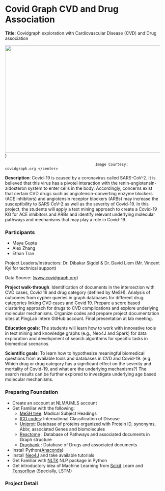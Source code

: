 # Covid Graph CVD and Drug Association


**Title**: Covidgraph exploration with Cardiovascular Disease (CVD) and Drug association

<img src="https://covidgraph.org/img/content-img/data_model_with_logos_and_numbers.png" width="700" height="350"></img>)

                                             Image Courtesy: covidgraph.org </center>

**Description**: Covid-19 is caused by a coronavirus called SARS-CoV-2. It is believed that this virus has a pivotel interaction with the renin-angiotensin-aldosteron system to enter cells in the body. Accordingly, concerns exist that certain CVD drugs such as angiotensin-converting enzyme blockers (ACE inhibitors) and angiotensin receptor blockers (ARBs) may increase the susceptibility to SARS CoV-2 as well as the severity of Covid-19. In this project, the students will apply a text mining approach to create a Covid-19 KG for ACE inhibitors and ARBs and identify relevant underlying molecular pathways and mechanisms that may play a role in Covid-19.

### Participants
- Maya Gupta
- Alex Zhang
- Ethan Tran

Project Leaders/Instructors: 
Dr. Dibakar Sigdel & Dr. David Liem (Mr. Vincent Kyi for technical support)

Data Source: (www.covidgraph.org)


**Project walk-through**:
Identification of documents in the intersection with CVD cases, Covid 19 and drug category (defined by MeSH).
Analysis of outcomes from cypher queries in graph databases for different drug categories linking CVD cases and Covid 19.
Prepare a score based clustering approach for drugs to CVD complications and explore underlying molecular mechanisms. 
Organize codes and prepare project documentation sites at PingLab Intern GitHub account.
Final presentation at lab meeting.

**Education goals**:  The students will learn how to work with innovative tools in text mining and knowledge graphs (e.g., Neo4J and Spark) for data exploration and development of search algorithms for specific tasks in biomedical scenarios. 

**Scientific goals**:  To learn how to hypothesize meaningful biomedical questions from available tools and databases in CVD and Covid-19. (e.g., Which drug or drug category has a significant effect on the severity and mortality of Covid-19, and what are the underlying mechanisms?) The search results can be further explored to investigate underlying age based molecular mechanisms.


### Preparing Foundation
- Create an account at NLM/UMLS account
- Get Familiar with the following:
    - [MeSH tree](https://meshb.nlm.nih.gov/treeView): Madical Subject Headings
    - [ICD codes](https://icd.who.int/browse11/l-m/en): International Classification of Disease
    - [Uniprot](https://www.uniprot.org): Database of proteins organized with Protein ID, synonyms, Abbr, associated Genes and biomolecules
    - [Reactome](https://reactome.org) : Database of Pathways and associated documents in Graph structure
    - [Drugbank](https://www.drugbank.ca) : Database of Drugs and associated documents
- Install Python([Anaconda](https://www.anaconda.com/products/individual))
- Install [Neo4J](https://neo4j.com/) and take available tutorials
- Get Familiar with [NLTK](https://www.nltk.org/) NLP package in Python
- Get introductory idea of Machine Learning from [Scikit](https://scikit-learn.org/stable) Learn and [Tensorflow](https://www.tensorflow.org/) (Specially, LSTM)

### Project Detail


